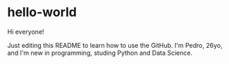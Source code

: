 # hello-world

Hi everyone!

Just editing this README to learn how to use the GitHub.
I'm Pedro, 26yo, and I'm new in programming, studing Python and Data Science.
